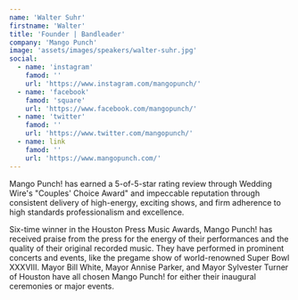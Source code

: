 ```yaml
---
name: 'Walter Suhr'
firstname: 'Walter'
title: 'Founder | Bandleader'
company: 'Mango Punch'
image: 'assets/images/speakers/walter-suhr.jpg'
social:
  - name: 'instagram'
    famod: ''
    url: 'https://www.instagram.com/mangopunch/'
  - name: 'facebook'
    famod: 'square'
    url: 'https://www.facebook.com/mangopunch/'
  - name: 'twitter'
    famod: ''
    url: 'https://www.twitter.com/mangopunch/'
  - name: link
    famod: ''
    url: 'https://www.mangopunch.com/'
---
```


Mango Punch! has earned a 5-of-5-star rating review through Wedding Wire's "Couples' Choice Award" and impeccable reputation through consistent delivery of high-energy, exciting shows, and firm adherence to high standards professionalism and excellence. 

Six-time winner in the Houston Press Music Awards, Mango Punch! has received praise from the press for the energy of their performances and the quality of their original recorded music. They have performed in prominent concerts and events, like the pregame show of world-renowned Super Bowl XXXVIII. Mayor Bill White, Mayor Annise Parker, and Mayor Sylvester Turner of Houston have all chosen Mango Punch! for either their inaugural ceremonies or major events.
